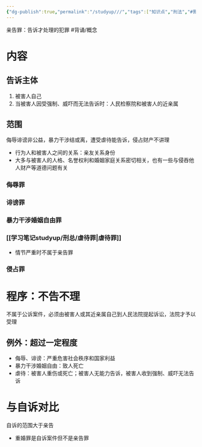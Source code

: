 ```yaml
---
{"dg-publish":true,"permalink":"/studyup///","tags":["知识点","刑法","#罪"]}
---
```


亲告罪：告诉才处理的犯罪 #背诵/概念 
# 内容
## 告诉主体
1. 被害人自己
2. 当被害人因受强制、威吓而无法告诉时：人民检察院和被害人的近亲属
## 范围
侮辱诽谤非公益，暴力干涉结或离，遭受虐待能告诉，侵占财产不讲理
- 行为人和被害人之间的关系：亲友关系身份
- 大多与被害人的人格、名誉权利和婚姻家庭关系密切相关，也有一些与侵吞他人财产等道德问题有关
### 侮辱罪
### 诽谤罪
### 暴力干涉婚姻自由罪
### [[学习笔记studyup/刑总/虐待罪\|虐待罪]]
- 情节严重时不属于亲告罪
### 侵占罪
# 程序：不告不理
不属于公诉案件，必须由被害人或其近亲属自己到人民法院提起诉讼，法院才予以受理
## 例外：超过一定程度
- 侮辱、诽谤：严重危害社会秩序和国家利益
- 暴力干涉婚姻自由：致人死亡
- 虐待：被害人重伤或死亡；被害人无能力告诉，被害人收到强制、威吓无法告诉
# 与自诉对比
自诉的范围大于亲告
- 重婚罪是自诉案件但不是亲告罪
